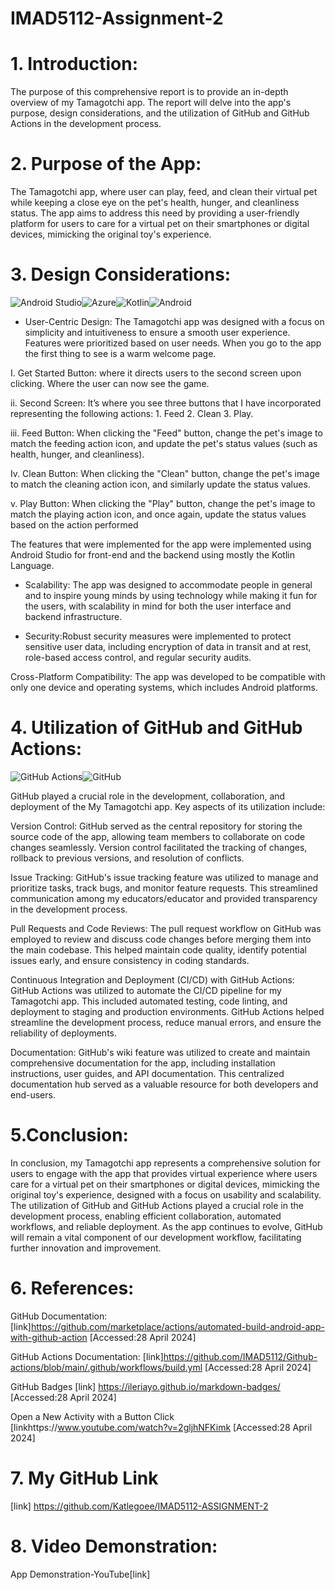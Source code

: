 # IMAD5112-Assignment-2

# 1. Introduction: 
The purpose of this comprehensive report is to provide an in-depth overview of my Tamagotchi app. The report will delve into the app's purpose, design considerations, and the utilization of GitHub and GitHub Actions in the development process. 

# 2. Purpose of the App:
The Tamagotchi app, where user can play, feed, and clean their virtual pet while keeping a close eye on the pet's health, hunger, and cleanliness status. The app aims to address this need by providing a user-friendly platform for users to care for a virtual pet on their smartphones or digital devices, mimicking the original toy's experience. 

# 3. Design Considerations: 
![Android Studio](https://img.shields.io/badge/android%20studio-346ac1?style=for-the-badge&logo=android%20studio&logoColor=white)![Azure](https://img.shields.io/badge/azure-%230072C6.svg?style=for-the-badge&logo=microsoftazure&logoColor=white)![Kotlin](https://img.shields.io/badge/kotlin-%237F52FF.svg?style=for-the-badge&logo=kotlin&logoColor=white)![Android](https://img.shields.io/badge/Android-3DDC84?style=for-the-badge&logo=android&logoColor=white)

- User-Centric Design: The Tamagotchi app was designed with a focus on simplicity and intuitiveness to ensure a smooth user experience. Features were prioritized based on user needs. When you go to the app the first thing to see is a warm welcome page. 

 I. Get Started Button: where it directs users to the second screen upon clicking. Where the user can now see the game. 

ii. Second Screen: It’s where you see three buttons that I have incorporated representing the following actions: 1. Feed 2. Clean 3. Play. 

iii. Feed Button: When clicking the "Feed" button, change the pet's image to match the feeding action icon, and update the pet's status values (such as health, hunger, and cleanliness). 

Iv. Clean Button: When clicking the "Clean" button, change the pet's image to match the cleaning action icon, and similarly update the status values. 

v. Play Button: When clicking the "Play" button, change the pet's image to match the playing action icon, and once again, update the status values based on the action performed 

The features that were implemented for the app were implemented using Android Studio for front-end and the backend using mostly the Kotlin Language. 

- Scalability: The app was designed to accommodate people in general and to inspire young minds by using technology while making it fun for the users, with scalability in mind for both the user interface and backend infrastructure. 

- Security:Robust security measures were implemented to protect sensitive user data, including encryption of data in transit and at rest, role-based access control, and regular security audits. 

Cross-Platform Compatibility: The app was developed to be compatible with only one device and operating systems, which includes Android platforms. 

# 4. Utilization of GitHub and GitHub Actions:  
![GitHub Actions](https://img.shields.io/badge/github%20actions-%232671E5.svg?style=for-the-badge&logo=githubactions&logoColor=white)![GitHub](https://img.shields.io/badge/github-%23121011.svg?style=for-the-badge&logo=github&logoColor=white)

GitHub played a crucial role in the development, collaboration, and deployment of the My Tamagotchi app. Key aspects of its utilization include: 

Version Control: GitHub served as the central repository for storing the source code of the app, allowing team members to collaborate on code changes seamlessly. Version control facilitated the tracking of changes, rollback to previous versions, and resolution of conflicts. 

Issue Tracking: GitHub's issue tracking feature was utilized to manage and prioritize tasks, track bugs, and monitor feature requests. This streamlined communication among my educators/educator and provided transparency in the development process. 

Pull Requests and Code Reviews: The pull request workflow on GitHub was employed to review and discuss code changes before merging them into the main codebase. This helped maintain code quality, identify potential issues early, and ensure consistency in coding standards. 

Continuous Integration and Deployment (CI/CD) with GitHub Actions: GitHub Actions was utilized to automate the CI/CD pipeline for my Tamagotchi app. This included automated testing, code linting, and deployment to staging and production environments. GitHub Actions helped streamline the development process, reduce manual errors, and ensure the reliability of deployments. 

Documentation: GitHub's wiki feature was utilized to create and maintain comprehensive documentation for the app, including installation instructions, user guides, and API documentation. This centralized documentation hub served as a valuable resource for both developers and end-users. 

# 5.Conclusion: 
In conclusion, my Tamagotchi app represents a comprehensive solution for users to engage with the app that provides virtual experience where users care for a virtual pet on their smartphones or digital devices, mimicking the original toy's experience, designed with a focus on usability and scalability. The utilization of GitHub and GitHub Actions played a crucial role in the development process, enabling efficient collaboration, automated workflows, and reliable deployment. As the app continues to evolve, GitHub will remain a vital component of our development workflow, facilitating further innovation and improvement. 

# 6. References: 

GitHub Documentation: [link]https://github.com/marketplace/actions/automated-build-android-app-with-github-action [Accessed:28 April 2024] 

GitHub Actions Documentation: [link]https://github.com/IMAD5112/Github-actions/blob/main/.github/workflows/build.yml [Accessed:28 April 2024] 

GitHub Badges [link] https://ileriayo.github.io/markdown-badges/ [Accessed:28 April 2024] 

Open a New Activity with a Button Click [linkhttps://www.youtube.com/watch?v=2gljhNFKimk [Accessed:28 April 2024]

 
# 7. My GitHub Link 

[link] https://github.com/Katlegoee/IMAD5112-ASSIGNMENT-2 


# 8. Video Demonstration: 

App Demonstration-YouTube[link] 
